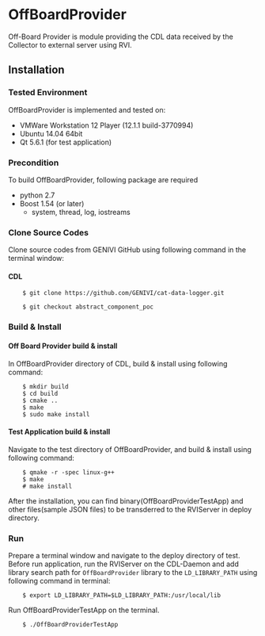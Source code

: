 # OffBoardProvider
Off-Board Provider is module providing the CDL data received by the Collector to external server using RVI.

## Installation
### Tested Environment
OffBoardProvider is implemented and tested on:
* VMWare Workstation 12 Player (12.1.1 build-3770994)
* Ubuntu 14.04 64bit
* Qt 5.6.1 (for test application)

### Precondition
To build OffBoardProvider, following package are required
* python 2.7
* Boost 1.54 (or later)
  * system, thread, log, iostreams
  
### Clone Source Codes
Clone source codes from GENIVI GitHub using following command in the terminal window:

#### CDL

        $ git clone https://github.com/GENIVI/cat-data-logger.git

        $ git checkout abstract_component_poc

### Build & Install
#### Off Board Provider build & install
In OffBoardProvider directory of CDL, build & install using following command:

        $ mkdir build
        $ cd build
        $ cmake ..
        $ make
        $ sudo make install

#### Test Application build & install
Navigate to the test directory of OffBoardProvider, and build & install using following command:
        
        $ qmake -r -spec linux-g++
        $ make
        # make install
        
After the installation, you can find binary(OffBoardProviderTestApp) and other files(sample JSON files) to be transderred to the RVIServer in deploy directory.

### Run
Prepare a terminal window and navigate to the deploy directory of test.
Before run application, run the RVIServer on the CDL-Daemon and add library search path for `OffBoardProvider` library to the `LD_LIBRARY_PATH` using following command in terminal:

        $ export LD_LIBRARY_PATH=$LD_LIBRARY_PATH:/usr/local/lib

Run OffBoardProviderTestApp on the terminal.

        $ ./OffBoardProviderTestApp
